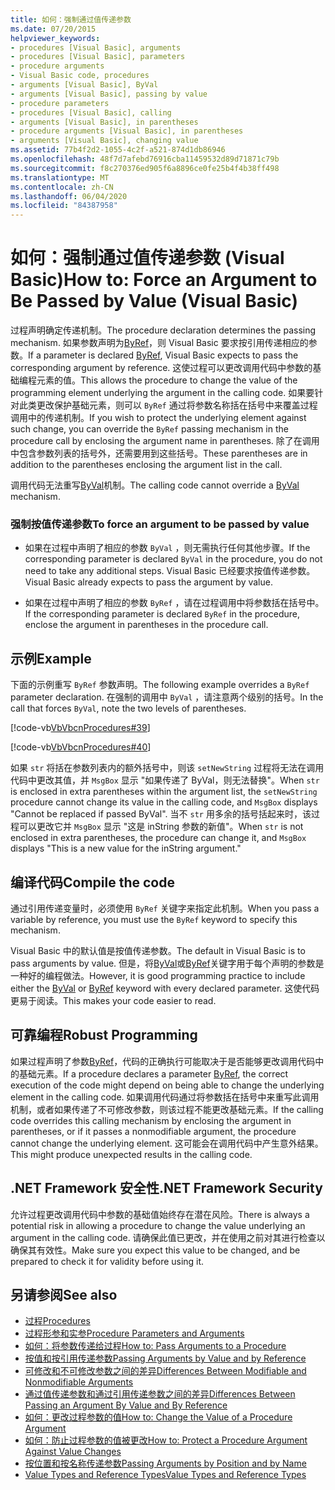 ```yaml
---
title: 如何：强制通过值传递参数
ms.date: 07/20/2015
helpviewer_keywords:
- procedures [Visual Basic], arguments
- procedures [Visual Basic], parameters
- procedure arguments
- Visual Basic code, procedures
- arguments [Visual Basic], ByVal
- arguments [Visual Basic], passing by value
- procedure parameters
- procedures [Visual Basic], calling
- arguments [Visual Basic], in parentheses
- procedure arguments [Visual Basic], in parentheses
- arguments [Visual Basic], changing value
ms.assetid: 77b4f2d2-1055-4c2f-a521-874d1db86946
ms.openlocfilehash: 48f7d7afebd76916cba11459532d89d71871c79b
ms.sourcegitcommit: f8c270376ed905f6a8896ce0fe25b4f4b38ff498
ms.translationtype: MT
ms.contentlocale: zh-CN
ms.lasthandoff: 06/04/2020
ms.locfileid: "84387958"
---
```

# <a name="how-to-force-an-argument-to-be-passed-by-value-visual-basic"></a><span data-ttu-id="2879b-102">如何：强制通过值传递参数 (Visual Basic)</span><span class="sxs-lookup"><span data-stu-id="2879b-102">How to: Force an Argument to Be Passed by Value (Visual Basic)</span></span>
<span data-ttu-id="2879b-103">过程声明确定传递机制。</span><span class="sxs-lookup"><span data-stu-id="2879b-103">The procedure declaration determines the passing mechanism.</span></span> <span data-ttu-id="2879b-104">如果参数声明为[ByRef](../../../language-reference/modifiers/byref.md)，则 Visual Basic 要求按引用传递相应的参数。</span><span class="sxs-lookup"><span data-stu-id="2879b-104">If a parameter is declared [ByRef](../../../language-reference/modifiers/byref.md), Visual Basic expects to pass the corresponding argument by reference.</span></span> <span data-ttu-id="2879b-105">这使过程可以更改调用代码中参数的基础编程元素的值。</span><span class="sxs-lookup"><span data-stu-id="2879b-105">This allows the procedure to change the value of the programming element underlying the argument in the calling code.</span></span> <span data-ttu-id="2879b-106">如果要针对此类更改保护基础元素，则可以 `ByRef` 通过将参数名称括在括号中来覆盖过程调用中的传递机制。</span><span class="sxs-lookup"><span data-stu-id="2879b-106">If you wish to protect the underlying element against such change, you can override the `ByRef` passing mechanism in the procedure call by enclosing the argument name in parentheses.</span></span> <span data-ttu-id="2879b-107">除了在调用中包含参数列表的括号外，还需要用到这些括号。</span><span class="sxs-lookup"><span data-stu-id="2879b-107">These parentheses are in addition to the parentheses enclosing the argument list in the call.</span></span>  
  
 <span data-ttu-id="2879b-108">调用代码无法重写[ByVal](../../../language-reference/modifiers/byval.md)机制。</span><span class="sxs-lookup"><span data-stu-id="2879b-108">The calling code cannot override a [ByVal](../../../language-reference/modifiers/byval.md) mechanism.</span></span>  
  
### <a name="to-force-an-argument-to-be-passed-by-value"></a><span data-ttu-id="2879b-109">强制按值传递参数</span><span class="sxs-lookup"><span data-stu-id="2879b-109">To force an argument to be passed by value</span></span>  
  
- <span data-ttu-id="2879b-110">如果在过程中声明了相应的参数 `ByVal` ，则无需执行任何其他步骤。</span><span class="sxs-lookup"><span data-stu-id="2879b-110">If the corresponding parameter is declared `ByVal` in the procedure, you do not need to take any additional steps.</span></span> <span data-ttu-id="2879b-111">Visual Basic 已经要求按值传递参数。</span><span class="sxs-lookup"><span data-stu-id="2879b-111">Visual Basic already expects to pass the argument by value.</span></span>  
  
- <span data-ttu-id="2879b-112">如果在过程中声明了相应的参数 `ByRef` ，请在过程调用中将参数括在括号中。</span><span class="sxs-lookup"><span data-stu-id="2879b-112">If the corresponding parameter is declared `ByRef` in the procedure, enclose the argument in parentheses in the procedure call.</span></span>  
  
## <a name="example"></a><span data-ttu-id="2879b-113">示例</span><span class="sxs-lookup"><span data-stu-id="2879b-113">Example</span></span>  
 <span data-ttu-id="2879b-114">下面的示例重写 `ByRef` 参数声明。</span><span class="sxs-lookup"><span data-stu-id="2879b-114">The following example overrides a `ByRef` parameter declaration.</span></span> <span data-ttu-id="2879b-115">在强制的调用中 `ByVal` ，请注意两个级别的括号。</span><span class="sxs-lookup"><span data-stu-id="2879b-115">In the call that forces `ByVal`, note the two levels of parentheses.</span></span>  
  
 [!code-vb[VbVbcnProcedures#39](~/samples/snippets/visualbasic/VS_Snippets_VBCSharp/VbVbcnProcedures/VB/Class1.vb#39)]  
  
 [!code-vb[VbVbcnProcedures#40](~/samples/snippets/visualbasic/VS_Snippets_VBCSharp/VbVbcnProcedures/VB/Class1.vb#40)]  
  
 <span data-ttu-id="2879b-116">如果 `str` 将括在参数列表内的额外括号中，则该 `setNewString` 过程将无法在调用代码中更改其值，并 `MsgBox` 显示 "如果传递了 ByVal，则无法替换"。</span><span class="sxs-lookup"><span data-stu-id="2879b-116">When `str` is enclosed in extra parentheses within the argument list, the `setNewString` procedure cannot change its value in the calling code, and `MsgBox` displays "Cannot be replaced if passed ByVal".</span></span> <span data-ttu-id="2879b-117">当不 `str` 用多余的括号括起来时，该过程可以更改它并 `MsgBox` 显示 "这是 inString 参数的新值"。</span><span class="sxs-lookup"><span data-stu-id="2879b-117">When `str` is not enclosed in extra parentheses, the procedure can change it, and `MsgBox` displays "This is a new value for the inString argument."</span></span>  
  
## <a name="compile-the-code"></a><span data-ttu-id="2879b-118">编译代码</span><span class="sxs-lookup"><span data-stu-id="2879b-118">Compile the code</span></span>  
 <span data-ttu-id="2879b-119">通过引用传递变量时，必须使用 `ByRef` 关键字来指定此机制。</span><span class="sxs-lookup"><span data-stu-id="2879b-119">When you pass a variable by reference, you must use the `ByRef` keyword to specify this mechanism.</span></span>  
  
 <span data-ttu-id="2879b-120">Visual Basic 中的默认值是按值传递参数。</span><span class="sxs-lookup"><span data-stu-id="2879b-120">The default in Visual Basic is to pass arguments by value.</span></span> <span data-ttu-id="2879b-121">但是，将[ByVal](../../../language-reference/modifiers/byval.md)或[ByRef](../../../language-reference/modifiers/byref.md)关键字用于每个声明的参数是一种好的编程做法。</span><span class="sxs-lookup"><span data-stu-id="2879b-121">However, it is good programming practice to include either the [ByVal](../../../language-reference/modifiers/byval.md) or [ByRef](../../../language-reference/modifiers/byref.md) keyword with every declared parameter.</span></span> <span data-ttu-id="2879b-122">这使代码更易于阅读。</span><span class="sxs-lookup"><span data-stu-id="2879b-122">This makes your code easier to read.</span></span>  
  
## <a name="robust-programming"></a><span data-ttu-id="2879b-123">可靠编程</span><span class="sxs-lookup"><span data-stu-id="2879b-123">Robust Programming</span></span>  
 <span data-ttu-id="2879b-124">如果过程声明了参数[ByRef](../../../language-reference/modifiers/byref.md)，代码的正确执行可能取决于是否能够更改调用代码中的基础元素。</span><span class="sxs-lookup"><span data-stu-id="2879b-124">If a procedure declares a parameter [ByRef](../../../language-reference/modifiers/byref.md), the correct execution of the code might depend on being able to change the underlying element in the calling code.</span></span> <span data-ttu-id="2879b-125">如果调用代码通过将参数括在括号中来重写此调用机制，或者如果传递了不可修改参数，则该过程不能更改基础元素。</span><span class="sxs-lookup"><span data-stu-id="2879b-125">If the calling code overrides this calling mechanism by enclosing the argument in parentheses, or if it passes a nonmodifiable argument, the procedure cannot change the underlying element.</span></span> <span data-ttu-id="2879b-126">这可能会在调用代码中产生意外结果。</span><span class="sxs-lookup"><span data-stu-id="2879b-126">This might produce unexpected results in the calling code.</span></span>  
  
## <a name="net-framework-security"></a><span data-ttu-id="2879b-127">.NET Framework 安全性</span><span class="sxs-lookup"><span data-stu-id="2879b-127">.NET Framework Security</span></span>  
 <span data-ttu-id="2879b-128">允许过程更改调用代码中参数的基础值始终存在潜在风险。</span><span class="sxs-lookup"><span data-stu-id="2879b-128">There is always a potential risk in allowing a procedure to change the value underlying an argument in the calling code.</span></span> <span data-ttu-id="2879b-129">请确保此值已更改，并在使用之前对其进行检查以确保其有效性。</span><span class="sxs-lookup"><span data-stu-id="2879b-129">Make sure you expect this value to be changed, and be prepared to check it for validity before using it.</span></span>  
  
## <a name="see-also"></a><span data-ttu-id="2879b-130">另请参阅</span><span class="sxs-lookup"><span data-stu-id="2879b-130">See also</span></span>

- [<span data-ttu-id="2879b-131">过程</span><span class="sxs-lookup"><span data-stu-id="2879b-131">Procedures</span></span>](./index.md)
- [<span data-ttu-id="2879b-132">过程形参和实参</span><span class="sxs-lookup"><span data-stu-id="2879b-132">Procedure Parameters and Arguments</span></span>](./procedure-parameters-and-arguments.md)
- [<span data-ttu-id="2879b-133">如何：将参数传递给过程</span><span class="sxs-lookup"><span data-stu-id="2879b-133">How to: Pass Arguments to a Procedure</span></span>](./how-to-pass-arguments-to-a-procedure.md)
- [<span data-ttu-id="2879b-134">按值和按引用传递参数</span><span class="sxs-lookup"><span data-stu-id="2879b-134">Passing Arguments by Value and by Reference</span></span>](./passing-arguments-by-value-and-by-reference.md)
- [<span data-ttu-id="2879b-135">可修改和不可修改参数之间的差异</span><span class="sxs-lookup"><span data-stu-id="2879b-135">Differences Between Modifiable and Nonmodifiable Arguments</span></span>](./differences-between-modifiable-and-nonmodifiable-arguments.md)
- [<span data-ttu-id="2879b-136">通过值传递参数和通过引用传递参数之间的差异</span><span class="sxs-lookup"><span data-stu-id="2879b-136">Differences Between Passing an Argument By Value and By Reference</span></span>](./differences-between-passing-an-argument-by-value-and-by-reference.md)
- [<span data-ttu-id="2879b-137">如何：更改过程参数的值</span><span class="sxs-lookup"><span data-stu-id="2879b-137">How to: Change the Value of a Procedure Argument</span></span>](./how-to-change-the-value-of-a-procedure-argument.md)
- [<span data-ttu-id="2879b-138">如何：防止过程参数的值被更改</span><span class="sxs-lookup"><span data-stu-id="2879b-138">How to: Protect a Procedure Argument Against Value Changes</span></span>](./how-to-protect-a-procedure-argument-against-value-changes.md)
- [<span data-ttu-id="2879b-139">按位置和按名称传递参数</span><span class="sxs-lookup"><span data-stu-id="2879b-139">Passing Arguments by Position and by Name</span></span>](./passing-arguments-by-position-and-by-name.md)
- [<span data-ttu-id="2879b-140">Value Types and Reference Types</span><span class="sxs-lookup"><span data-stu-id="2879b-140">Value Types and Reference Types</span></span>](../data-types/value-types-and-reference-types.md)
